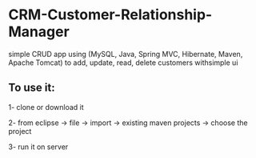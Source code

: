 # CRM-Customer-Relationship-Manager

simple CRUD app using (MySQL, Java, Spring MVC, Hibernate, Maven, Apache Tomcat) to add, update, read, delete customers withsimple ui

To use it:
---------

1- clone or download it

2- from eclipse -> file -> import -> existing maven projects -> choose the project

3- run it on server
